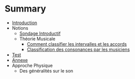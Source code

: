 # Summary

* [Introduction](README.md)
* Notions
   * [Sondage Introductif](chapitres/IA_sondage_introductif.md)
   * Théorie Musicale
       * [Comment classifier les intervalles et les accords](chapitres/IB1_comment_classifier_les_intervalles_et_les_accords.md)
       * [Classification des consonances par les musiciens](chapitres/IB2_classification_des_consonances_par_les_musiciens.md)
* [Test](test.md)
* [Annexe](annexe.md)
* Approche Physique
   * Des généralités sur le son

